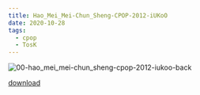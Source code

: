 ```yaml
---
title: Hao_Mei_Mei-Chun_Sheng-CPOP-2012-iUKoO
date: 2020-10-28
tags:
  - cpop
  - TosK
---
```


<!-- more -->

![00-hao_mei_mei-chun_sheng-cpop-2012-iukoo-back](@img/00-hao_mei_mei-chun_sheng-cpop-2012-iukoo-back.jpg)

<a-player 
    :options="{
        audio: [
          {
            name: '冬',
            artist: '好妹妹樂隊',
            url: 'https://goindex.65style.workers.dev/1:/Hao_Mei_Mei-Chun_Sheng-CPOP-2012-iUKoO/01-hao_mei_mei-winter.mp3',
            cover: 'https://goindex.65style.workers.dev/1:/Hao_Mei_Mei-Chun_Sheng-CPOP-2012-iUKoO/00-hao_mei_mei-chun_sheng-cpop-2012-iukoo-cover.jpg',
            theme: '#ebd0c2'
          },
        ]
    }"
/>

[download](https://goindex.65style.workers.dev/1:/Hao_Mei_Mei-Chun_Sheng-CPOP-2012-iUKoO/)
